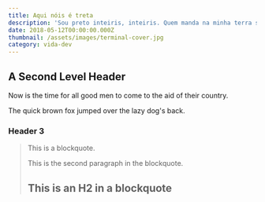 ```yaml
---
title: Aqui nóis é treta
description: 'Sou preto inteiris, inteiris. Quem manda na minha terra sou euzis!'
date: 2018-05-12T00:00:00.000Z
thumbnail: /assets/images/terminal-cover.jpg
category: vida-dev
---
```


A Second Level Header
---------------------

Now is the time for all good men to come to
the aid of their country.

The quick brown fox jumped over the lazy
dog's back.

### Header 3

> This is a blockquote.
> 
> This is the second paragraph in the blockquote.
>
> ## This is an H2 in a blockquote
